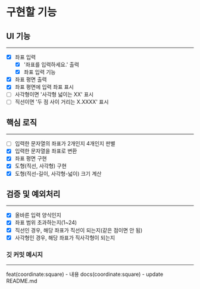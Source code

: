 # 구현할 기능

## UI 기능

---

- [x] 좌표 입력
  - [x] '좌표를 입력하세요.' 출력
  - [x] 좌표 입력 기능
- [x] 좌표 평면 출력
- [x] 좌표 평면에 입력 좌표 표시
- [ ] 사각형이면 '사각형 넓이는 XX' 표시
- [ ] 직선이면 '두 점 사이 거리는 X.XXXX' 표시

## 핵심 로직

---

- [ ] 입력한 문자열의 좌표가 2개인지 4개인지 판별
- [x] 입력한 문자열을 좌표로 변환
- [x] 좌표 평면 구현
- [x] 도형(직선, 사각형) 구현
- [x] 도형(직선-길이, 사각형-넓이) 크기 계산

## 검증 및 예외처리

---

- [x] 올바른 입력 양식인지
- [x] 좌표 범위 초과하는지(1~24)
- [x] 직선인 경우, 해당 좌표가 직선이 되는지(같은 점이면 안 됨)
- [x] 사각형인 경우, 해당 좌표가 직사각형이 되는지

### 깃 커밋 메시지

---

feat(coordinate:square) - 내용
docs(coordinate:square) - update README.md